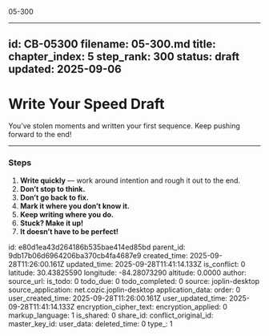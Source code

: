 05-300

---
id: CB-05300
filename: 05-300.md
title: 
chapter_index: 5
step_rank: 300
status: draft
updated: 2025-09-06
---

# Write Your Speed Draft

You’ve stolen moments and written your first sequence. Keep pushing forward to the end!

---

### **Steps**
1. **Write quickly** — work around intention and rough it out to the end.  
2. **Don’t stop to think.**  
3. **Don’t go back to fix.**  
4. **Mark it where you don’t know it.**  
5. **Keep writing where you do.**  
6. **Stuck? Make it up!**  
7. **It doesn’t have to be perfect!**


id: e80d1ea43d264186b535bae414ed85bd
parent_id: 9db17b06d6964206ba370cb4fa4687e9
created_time: 2025-09-28T11:26:00.161Z
updated_time: 2025-09-28T11:41:14.133Z
is_conflict: 0
latitude: 30.43825590
longitude: -84.28073290
altitude: 0.0000
author: 
source_url: 
is_todo: 0
todo_due: 0
todo_completed: 0
source: joplin-desktop
source_application: net.cozic.joplin-desktop
application_data: 
order: 0
user_created_time: 2025-09-28T11:26:00.161Z
user_updated_time: 2025-09-28T11:41:14.133Z
encryption_cipher_text: 
encryption_applied: 0
markup_language: 1
is_shared: 0
share_id: 
conflict_original_id: 
master_key_id: 
user_data: 
deleted_time: 0
type_: 1